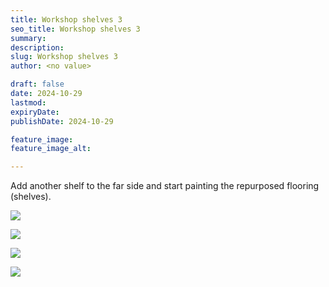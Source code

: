```yaml
---
title: Workshop shelves 3
seo_title: Workshop shelves 3
summary:
description:
slug: Workshop shelves 3
author: <no value>

draft: false
date: 2024-10-29
lastmod:
expiryDate:
publishDate: 2024-10-29

feature_image:
feature_image_alt:

---
```

Add another shelf to the far side and start painting the repurposed flooring (shelves).

![](/images/1272.jpeg)

![](/images/1273.jpeg)

![](/images/1274.jpeg)


![](/images/1275.jpeg)